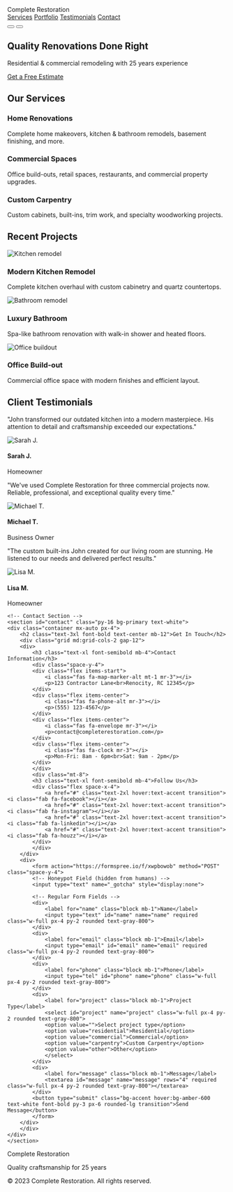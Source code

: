 <!doctype html>
<html lang="en">
<head>
  <meta charset="UTF-8" />
  <meta name="viewport" content="width=device-width, initial-scale=1.0" />
  <title>Complete Restoration | Home & Commercial Remodeling</title>
  <script src="https://cdn.tailwindcss.com"></script>
  <script>
    tailwind.config = {
      darkMode: 'class',
      theme: {
        extend: {
          colors: {
            primary: '#3b82f6',
            secondary: '#10b981',
            accent: '#f59e0b',
            dark: '#1e293b',
          }
        }
      }
    }
  </script>
  <link rel="stylesheet" href="https://cdnjs.cloudflare.com/ajax/libs/font-awesome/6.4.0/css/all.min.css">
</head>
<body class="bg-gray-100 dark:bg-dark dark:text-gray-100 transition-colors duration-300">
  <!-- Navigation -->
  <nav class="bg-white dark:bg-gray-800 shadow-lg sticky top-0 z-50">
    <div class="container mx-auto px-4 py-3 flex justify-between items-center">
      <div class="flex items-center space-x-2">
        <i class="fas fa-tools text-primary"></i>
        <span class="text-xl font-bold text-gray-800 dark:text-white">Complete Restoration</span>
      </div>
      <div class="hidden md:flex space-x-8">
        <a href="#services" class="hover:text-primary">Services</a>
        <a href="#portfolio" class="hover:text-primary">Portfolio</a>
        <a href="#testimonials" class="hover:text-primary">Testimonials</a>
        <a href="#contact" class="hover:text-primary">Contact</a>
      </div>
      <button id="theme-toggle" class="p-2 rounded-full hover:bg-gray-200 dark:hover:bg-gray-700">
        <i class="fas fa-moon dark:hidden"></i>
        <i class="fas fa-sun hidden dark:block"></i>
      </button>
      <button class="md:hidden p-2">
        <i class="fas fa-bars text-xl"></i>
      </button>
    </div>
  </nav>

  <!-- Hero Section -->
  <section class="relative h-96 flex items-center justify-center bg-[url('https://images.unsplash.com/photo-1600585154340-be6161a56a0c')] bg-cover bg-center">
    <div class="absolute inset-0 bg-black/50"></div>
    <div class="container mx-auto px-4 z-10 text-center">
      <h1 class="text-4xl md:text-5xl font-bold text-white mb-4">Quality Renovations Done Right</h1>
      <p class="text-xl text-white mb-8">Residential & commercial remodeling with 25 years experience</p>
      <a href="#contact" class="bg-primary hover:bg-blue-700 text-white font-bold py-3 px-6 rounded-lg transition">Get a Free Estimate</a>
    </div>
  </section>

  <!-- Services Section -->
  <section id="services" class="py-16 bg-white dark:bg-gray-800">
    <div class="container mx-auto px-4">
      <h2 class="text-3xl font-bold text-center mb-12">Our Services</h2>
      <div class="grid md:grid-cols-3 gap-8">
        <div class="bg-gray-50 dark:bg-gray-700 p-6 rounded-lg shadow-md hover:shadow-lg transition">
          <div class="text-primary text-4xl mb-4">
            <i class="fas fa-home"></i>
          </div>
          <h3 class="text-xl font-semibold mb-2">Home Renovations</h3>
          <p class="text-gray-600 dark:text-gray-300">Complete home makeovers, kitchen & bathroom remodels, basement finishing, and more.</p>
        </div>
        <div class="bg-gray-50 dark:bg-gray-700 p-6 rounded-lg shadow-md hover:shadow-lg transition">
          <div class="text-primary text-4xl mb-4">
            <i class="fas fa-building"></i>
          </div>
          <h3 class="text-xl font-semibold mb-2">Commercial Spaces</h3>
          <p class="text-gray-600 dark:text-gray-300">Office build-outs, retail spaces, restaurants, and commercial property upgrades.</p>
        </div>
        <div class="bg-gray-50 dark:bg-gray-700 p-6 rounded-lg shadow-md hover:shadow-lg transition">
          <div class="text-primary text-4xl mb-4">
            <i class="fas fa-hammer"></i>
          </div>
          <h3 class="text-xl font-semibold mb-2">Custom Carpentry</h3>
          <p class="text-gray-600 dark:text-gray-300">Custom cabinets, built-ins, trim work, and specialty woodworking projects.</p>
        </div>
      </div>
    </div>
  </section>

  <!-- Portfolio Section -->
  <section id="portfolio" class="py-16 bg-gray-100 dark:bg-gray-900">
    <div class="container mx-auto px-4">
      <h2 class="text-3xl font-bold text-center mb-12">Recent Projects</h2>
      <div class="grid grid-cols-1 md:grid-cols-2 lg:grid-cols-3 gap-6">
        <!-- Project 1 -->
        <div class="rounded-lg overflow-hidden shadow-lg hover:shadow-xl transition">
          <img src="https://images.unsplash.com/photo-1600210492493-0946911123ea" alt="Kitchen remodel" class="w-full h-64 object-cover">
          <div class="p-4 bg-white dark:bg-gray-800">
            <h3 class="font-bold text-xl mb-2">Modern Kitchen Remodel</h3>
            <p class="text-gray-700 dark:text-gray-300">Complete kitchen overhaul with custom cabinetry and quartz countertops.</p>
          </div>
        </div>
        <!-- Project 2 -->
        <div class="rounded-lg overflow-hidden shadow-lg hover:shadow-xl transition">
          <img src="https://images.unsplash.com/photo-1600566752355-35792bedcfea" alt="Bathroom remodel" class="w-full h-64 object-cover">
          <div class="p-4 bg-white dark:bg-gray-800">
            <h3 class="font-bold text-xl mb-2">Luxury Bathroom</h3>
            <p class="text-gray-700 dark:text-gray-300">Spa-like bathroom renovation with walk-in shower and heated floors.</p>
          </div>
        </div>
        <!-- Project 3 -->
        <div class="rounded-lg overflow-hidden shadow-lg hover:shadow-xl transition">
          <img src="https://images.unsplash.com/photo-1493809842364-78817add7ffb" alt="Office buildout" class="w-full h-64 object-cover">
          <div class="p-4 bg-white dark:bg-gray-800">
            <h3 class="font-bold text-xl mb-2">Office Build-out</h3>
            <p class="text-gray-700 dark:text-gray-300">Commercial office space with modern finishes and efficient layout.</p>
          </div>
        </div>
      </div>
    </div>
  </section>

  <!-- Testimonials -->
  <section id="testimonials" class="py-16 bg-white dark:bg-gray-800">
    <div class="container mx-auto px-4">
      <h2 class="text-3xl font-bold text-center mb-12">Client Testimonials</h2>
      <div class="grid md:grid-cols-2 lg:grid-cols-3 gap-8">
        <!-- Testimonial 1 -->
        <div class="bg-gray-50 dark:bg-gray-700 p-6 rounded-lg shadow">
          <div class="flex items-center mb-4">
            <div class="text-accent text-2xl mr-2">
              <i class="fas fa-star"></i>
              <i class="fas fa-star"></i>
              <i class="fas fa-star"></i>
              <i class="fas fa-star"></i>
              <i class="fas fa-star"></i>
            </div>
          </div>
          <p class="text-gray-600 dark:text-gray-300 italic mb-4">"John transformed our outdated kitchen into a modern masterpiece. His attention to detail and craftsmanship exceeded our expectations."</p>
          <div class="flex items-center">
            <div class="w-12 h-12 rounded-full bg-gray-300 mr-4 overflow-hidden">
              <img src="https://randomuser.me/api/portraits/women/43.jpg" alt="Sarah J." class="w-full h-full object-cover">
            </div>
            <div>
              <h4 class="font-semibold">Sarah J.</h4>
              <p class="text-sm text-gray-500">Homeowner</p>
            </div>
          </div>
        </div>
        <!-- Testimonial 2 -->
        <div class="bg-gray-50 dark:bg-gray-700 p-6 rounded-lg shadow">
          <div class="flex items-center mb-4">
            <div class="text-accent text-2xl mr-2">
              <i class="fas fa-star"></i>
              <i class="fas fa-star"></i>
              <i class="fas fa-star"></i>
              <i class="fas fa-star"></i>
              <i class="fas fa-star"></i>
            </div>
          </div>
          <p class="text-gray-600 dark:text-gray-300 italic mb-4">"We've used Complete Restoration for three commercial projects now. Reliable, professional, and exceptional quality every time."</p>
          <div class="flex items-center">
            <div class="w-12 h-12 rounded-full bg-gray-300 mr-4 overflow-hidden">
              <img src="https://randomuser.me/api/portraits/men/32.jpg" alt="Michael T." class="w-full h-full object-cover">
            </div>
            <div>
              <h4 class="font-semibold">Michael T.</h4>
              <p class="text-sm text-gray-500">Business Owner</p>
            </div>
          </div>
        </div>
        <!-- Testimonial 3 -->
        <div class="bg-gray-50 dark:bg-gray-700 p-6 rounded-lg shadow">
          <div class="flex items-center mb-4">
            <div class="text-accent text-2xl mr-2">
              <i class="fas fa-star"></i>
              <i class="fas fa-star"></i>
              <i class="fas fa-star"></i>
              <i class="fas fa-star"></i>
              <i class="fas fa-star-half-alt"></i>
            </div>
          </div>
          <p class="text-gray-600 dark:text-gray-300 italic mb-4">"The custom built-ins John created for our living room are stunning. He listened to our needs and delivered perfect results."</p>
          <div class="flex items-center">
            <div class="w-12 h-12 rounded-full bg-gray-300 mr-4 overflow-hidden">
              <img src="https://randomuser.me/api/portraits/women/65.jpg" alt="Lisa M." class="w-full h-full object-cover">
            </div>
            <div>
              <h4 class="font-semibold">Lisa M.</h4>
              <p class="text-sm text-gray-500">Homeowner</p>
            </div>
          </div>
        </div>
      </div>
    </div>
  </section>

    <!-- Contact Section -->
    <section id="contact" class="py-16 bg-primary text-white">
    <div class="container mx-auto px-4">
        <h2 class="text-3xl font-bold text-center mb-12">Get In Touch</h2>
        <div class="grid md:grid-cols-2 gap-12">
        <div>
            <h3 class="text-xl font-semibold mb-4">Contact Information</h3>
            <div class="space-y-4">
            <div class="flex items-start">
                <i class="fas fa-map-marker-alt mt-1 mr-3"></i>
                <p>123 Contractor Lane<br>Renocity, RC 12345</p>
            </div>
            <div class="flex items-center">
                <i class="fas fa-phone-alt mr-3"></i>
                <p>(555) 123-4567</p>
            </div>
            <div class="flex items-center">
                <i class="fas fa-envelope mr-3"></i>
                <p>contact@completerestoration.com</p>
            </div>
            <div class="flex items-center">
                <i class="fas fa-clock mr-3"></i>
                <p>Mon-Fri: 8am - 6pm<br>Sat: 9am - 2pm</p>
            </div>
            </div>
            <div class="mt-8">
            <h3 class="text-xl font-semibold mb-4">Follow Us</h3>
            <div class="flex space-x-4">
                <a href="#" class="text-2xl hover:text-accent transition"><i class="fab fa-facebook"></i></a>
                <a href="#" class="text-2xl hover:text-accent transition"><i class="fab fa-instagram"></i></a>
                <a href="#" class="text-2xl hover:text-accent transition"><i class="fab fa-linkedin"></i></a>
                <a href="#" class="text-2xl hover:text-accent transition"><i class="fab fa-houzz"></i></a>
            </div>
            </div>
        </div>
        <div>
            <form action="https://formspree.io/f/xwpbowob" method="POST" class="space-y-4">
            <!-- Honeypot Field (hidden from humans) -->
            <input type="text" name="_gotcha" style="display:none">
            
            <!-- Regular Form Fields -->
            <div>
                <label for="name" class="block mb-1">Name</label>
                <input type="text" id="name" name="name" required class="w-full px-4 py-2 rounded text-gray-800">
            </div>
            <div>
                <label for="email" class="block mb-1">Email</label>
                <input type="email" id="email" name="email" required class="w-full px-4 py-2 rounded text-gray-800">
            </div>
            <div>
                <label for="phone" class="block mb-1">Phone</label>
                <input type="tel" id="phone" name="phone" class="w-full px-4 py-2 rounded text-gray-800">
            </div>
            <div>
                <label for="project" class="block mb-1">Project Type</label>
                <select id="project" name="project" class="w-full px-4 py-2 rounded text-gray-800">
                <option value="">Select project type</option>
                <option value="residential">Residential</option>
                <option value="commercial">Commercial</option>
                <option value="carpentry">Custom Carpentry</option>
                <option value="other">Other</option>
                </select>
            </div>
            <div>
                <label for="message" class="block mb-1">Message</label>
                <textarea id="message" name="message" rows="4" required class="w-full px-4 py-2 rounded text-gray-800"></textarea>
            </div>
            <button type="submit" class="bg-accent hover:bg-amber-600 text-white font-bold py-3 px-6 rounded-lg transition">Send Message</button>
            </form>
        </div>
        </div>
    </div>
    </section>

  <!-- Footer -->
  <footer class="bg-gray-800 text-white py-8">
    <div class="container mx-auto px-4">
      <div class="flex flex-col md:flex-row justify-between items-center">
        <div class="mb-4 md:mb-0">
          <div class="flex items-center space-x-2">
            <i class="fas fa-tools text-accent text-2xl"></i>
            <span class="text-xl font-bold">Complete Restoration</span>
          </div>
          <p class="mt-2 text-gray-400">Quality craftsmanship for 25 years</p>
        </div>
        <div class="text-gray-400 text-sm">
          <p>&copy; 2023 Complete Restoration. All rights reserved.</p>
        </div>
      </div>
    </div>
  </footer>

  <!-- Dark mode toggle script -->
  <script>
    const themeToggle = document.getElementById('theme-toggle');
    const html = document.documentElement;
    
    // Check for saved user preference or system preference
    if (localStorage.getItem('theme') === 'dark' || (!localStorage.getItem('theme') && window.matchMedia('(prefers-color-scheme: dark)').matches)) {
      html.classList.add('dark');
    }
    
    themeToggle.addEventListener('click', () => {
      html.classList.toggle('dark');
      localStorage.setItem('theme', html.classList.contains('dark') ? 'dark' : 'light');
    });
  </script>
</body>
</html>
